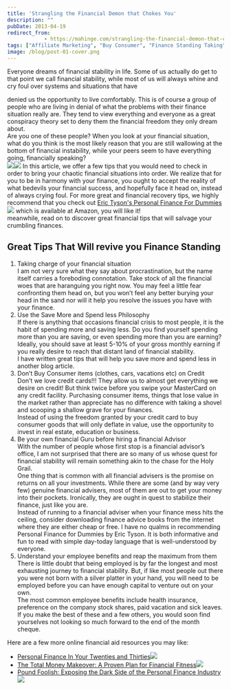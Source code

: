 ```yaml
---
title: 'Strangling the Financial Demon that Chokes You'
description: ""
pubDate: 2013-04-19
redirect_from:
            - https://mahinge.com/strangling-the-financial-demon-that-chokes-you/
tags: ["Affiliate Marketing", "Buy Consumer", "Finance Standing Taking", "Holy Grail"]
image: /blog/post-01-cover.png
---
```

Everyone dreams of financial stability in life. Some of us actually do get to that point we call financial stability, while most of us will always whine and cry foul over systems and situations that have

<!--more-->

denied us the opportunity to live comfortably. This is of course a group of people who are living in denial of what the problems with their finance situation really are. They tend to view everything and everyone as a great conspiracy theory set to deny them the financial freedom they only dream about.  
Are you one of these people? When you look at your financial situation, what do you think is the most likely reason that you are still wallowing at the bottom of financial instability, while your peers seem to have everything going, financially speaking?  
[![](http://ws.assoc-amazon.com/widgets/q?_encoding=UTF8&ASIN=1118117859&Format=_SL160_&ID=AsinImage&MarketPlace=US&ServiceVersion=20070822&WS=1&tag=crypwrit-20)](https://mahinge.com/wp-content/uploads/2013/04/ref=as_li_tf_il?ie=UTF8&camp=1789&creative=9325&creativeASIN=1118117859&linkCode=as2&tag=crypwrit-20)![](https://mahinge.com/wp-content/uploads/2013/04/ir?t=crypwrit-20&l=as2&o=1&a=1118117859) In this article, we offer a few tips that you would need to check in order to bring your chaotic financial situations into order. We realize that for you to be in harmony with your finance, you ought to accept the reality of what bedevils your financial success, and hopefully face it head on, instead of always crying foul. For more great and financial recovery tips, we highly recommend that you check out [Eric Tyson's Personal Finance For Dummies](https://mahinge.com/wp-content/uploads/2013/04/ref=as_li_tf_tl?ie=UTF8&camp=1789&creative=9325&creativeASIN=1118117859&linkCode=as2&tag=crypwrit-20)![](https://mahinge.com/wp-content/uploads/2013/04/ir?t=crypwrit-20&l=as2&o=1&a=1118117859) which is available at Amazon, you will like it!  
meanwhile, read on to discover great financial tips that will salvage your crumbling finances.

## Great Tips That Will revive you Finance Standing

1.  Taking charge of your financial situation  
    I am not very sure what they say about procrastination, but the name itself carries a foreboding connotation. Take stock of all the financial woes that are haranguing you right now. You may feel a little fear confronting them head on, but you won’t feel any better burying your head in the sand nor will it help you resolve the issues you have with your finance.
2.  Use the Save More and Spend less Philosophy  
    If there is anything that occasions financial crisis to most people, it is the habit of spending more and saving less. Do you find yourself spending more than you are saving, or even spending more than you are earning?  
    Ideally, you should save at least 5-10% of your gross monthly earning if you really desire to reach that distant land of financial stability.  
    I have written great tips that will help you save more and spend less in another blog article.
3.  Don’t Buy Consumer items (clothes, cars, vacations etc) on Credit  
    Don’t we love credit cards!!! They allow us to almost get everything we desire on credit! But think twice before you swipe your MasterCard on any credit facility. Purchasing consumer items, things that lose value in the market rather than appreciate has no difference with taking a shovel and scooping a shallow grave for your finances.  
    Instead of using the freedom granted by your credit card to buy consumer goods that will only deflate in value, use the opportunity to invest in real estate, education or business.
4.  Be your own financial Guru before hiring a financial Advisor  
    With the number of people whose first stop is a financial advisor’s office, I am not surprised that there are so many of us whose quest for financial stability will remain something akin to the chase for the Holy Grail.  
    One thing that is common with all financial advisers is the promise on returns on all your investments. While there are some (and by way very few) genuine financial advisers, most of them are out to get your money into their pockets. Ironically, they are ought in quest to stabilize their finance, just like you are.  
    Instead of running to a financial adviser when your finance mess hits the ceiling, consider downloading finance advice books from the internet where they are either cheap or free. I have no qualms in recommending Personal Finance for Dummies by Eric Tyson. It is both informative and fun to read with simple day-today language that is well-understood by everyone.
5.  Understand your employee benefits and reap the maximum from them  
    There is little doubt that being employed is by far the longest and most exhausting journey to financial stability. But, if like most people out there you were not born with a silver platter in your hand, you will need to be employed before you can have enough capital to venture out on your own.  
    The most common employee benefits include health insurance, preference on the company stock shares, paid vacation and sick leaves. If you make the best of these and a few others, you would soon find yourselves not looking so much forward to the end of the month cheque.

Here are a few more online financial aid resources you may like:

- [Personal Finance In Your Twenties and Thirties](https://mahinge.com/wp-content/uploads/2013/04/ref=as_li_tf_tl?ie=UTF8&camp=1789&creative=9325&creativeASIN=0743264363&linkCode=as2&tag=crypwrit-20)![](https://mahinge.com/wp-content/uploads/2013/04/ir?t=crypwrit-20&l=as2&o=1&a=0743264363)
- [The Total Money Makeover: A Proven Plan for Financial Fitness](https://mahinge.com/wp-content/uploads/2013/04/ref=as_li_tf_tl?ie=UTF8&camp=1789&creative=9325&creativeASIN=159555078X&linkCode=as2&tag=crypwrit-20)![](https://mahinge.com/wp-content/uploads/2013/04/ir?t=crypwrit-20&l=as2&o=1&a=159555078X)
- [Pound Foolish: Exposing the Dark Side of the Personal Finance Industry](https://mahinge.com/wp-content/uploads/2013/04/ref=as_li_tf_tl?ie=UTF8&camp=1789&creative=9325&creativeASIN=1591844894&linkCode=as2&tag=crypwrit-20)![](https://mahinge.com/wp-content/uploads/2013/04/ir?t=crypwrit-20&l=as2&o=1&a=1591844894)
